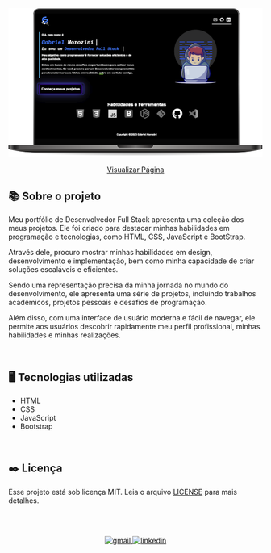 <img src="./portfolio/img/projecao.png" alt="pagina em execução">

<div align="center">

[Visualizar Página](https://gabrielmorozini.com.br/)
</div>

## 📚 Sobre o projeto 
Meu portfólio de Desenvolvedor Full Stack apresenta uma coleção dos meus projetos. Ele foi criado para destacar minhas habilidades em programação e tecnologias, como HTML, CSS, JavaScript e BootStrap.  

Através dele, procuro mostrar minhas habilidades em design, desenvolvimento e implementação, bem como minha capacidade de criar soluções escaláveis e eficientes.

Sendo uma representação precisa da minha jornada no mundo do desenvolvimento, ele apresenta uma série de projetos, incluindo trabalhos acadêmicos, projetos pessoais e desafios de programação. 

Além disso, com uma interface de usuário moderna e fácil de navegar, ele permite aos usuários descobrir rapidamente meu perfil profissional, minhas habilidades e minhas realizações. 

<br>

## 🖥️ Tecnologias utilizadas

* HTML
* CSS
* JavaScript
* Bootstrap

<br>

## ✒️ Licença
Esse projeto está sob licença MIT. Leia o arquivo <a href="./license" >LICENSE</a> para mais detalhes. 

<br><br>

<div align=center>

  <a href="mailto:gabril.dev@gmail.com" >
    <img src="https://img.shields.io/badge/gabril.dev@gmail.com-D14836?style=for-the-badge&logo=gmail&logoColor=white" alt="gmail">
  </a>
  
   <a href="https://www.linkedin.com/in/gabrielmorozini/">
    <img src="https://img.shields.io/badge/linkedin.com/in/gabrielmorozini/-0077B5?style=for-the-badge&logo=linkedin&logoColor=white" alt="linkedin">
  </a>    
</div>
